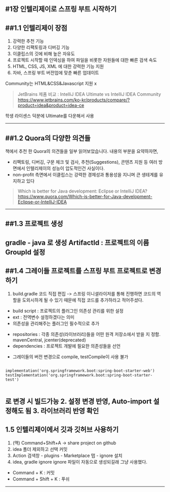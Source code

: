 #1장 인텔리제이로 스프링 부트 시작하기
------------------------------
##1.1 인텔리제이 장점
------------------------------
1. 강력한 추천 기능
2. 다양한 리팩토링과 디버깅 기능
3. 이클립스의 깃에 비해 높은 자유도
4. 프로젝트 시작할 때 인덱싱을 하여 파일을 비롯한 자원들에 대한 빠른 검색 속도
5. HTML, CSS, JS, XML 에 대한 강력한 기능 지원
6. 자바, 스프링 부트 버전업에 맞춘 빠른 업데이트

Community는 HTML&CSS&Javascript 지원 x
>JetBrains 제품 비교 : IntelliJ IDEA Ultimate vs IntelliJ IDEA Community
>https://www.jetbrains.com/ko-kr/products/compare/?product=idea&product=idea-ce

학생 라이센스 덕분에 Ultimate를 다운해서 사용

------------------------------
##1.2 Quora의 다양한 의견들
------------------------------
책에서 추천 한 Quora의 의견들을 일부 읽어보았습니다. 내용의 부분을 요약하자면,
- 리팩토링, 디버깅, 구문 체크 및 검사, 추천(Suggestions), 콘텐츠 지원 등 여러 방면에서 인텔리제이의 성능이 압도적인건 사실이다.
- non-profit 측면에서 이클립스는 강력한 경제성과 통용성을 지니며 큰 생테계를 유지하고 있다 

>Which is better for Java development: Eclipse or IntelliJ IDEA?
>https://www.quora.com/Which-is-better-for-Java-development-Eclipse-or-IntelliJ-IDEA
------------------------------
##1.3 프로젝트 생성
------------------------------
gradle - java 로 생성
ArtifactId : 프로젝트의 이름
GroupId 설정
------------------------------
##1.4 그레이들 프로젝트를 스프링 부트 프로젝트로 변경하기
------------------------------
1. build.gradle 코드 직접 편집 -> 스프링 이니셜라이저를 통해 진행하면 코드의 역할을 도외시하게 될 수 있기 때문에 직접 코드를 추가하라고 적어주셨다.
- build script : 프로젝트의 플러그인 의존성 관리를 위한 설정
- ext : 전역변수 설정하겠다는 의미
- 의존성을 관리해주는 플러그인 필수적으로 추가
+ repositories : 각종 의존성(라이브러리)들을 어떤 원격 저장소에서 받을 지 정함. mavenCentral, jcenter(deprecated)
+ dependencies : 프로젝트 개발에 필요한 의존성들을 선언

* 그레이들의 버전 변경으로 compile, testCompile이 사용 불가
<pre>
<code>
implementation('org.springframework.boot:spring-boot-starter-web')
testImplementation('org.springframework.boot:spring-boot-starter-test')
</code>
</pre>
로 변경 시 빌드가능
2. 설정 변경 반영, Auto-import 설정해도 됨
3. 라이브러리 반영 확인
------------------------------
1.5 인텔리제이에서 깃과 깃허브 사용하기
------------------------------
1. (맥) Command+Shift+A -> share project on github
2. idea 폴더 제외하고 선택 커밋
3. Action 검색창 - plugins - Marketplace 탭 - ignore 설치
4. idea, gradle ignore
ignore 파일이 자동으로 생성되길래 그냥 사용했다.
- Command + K : 커밋 
- Command + Shift + K : 푸쉬
------------------------------

